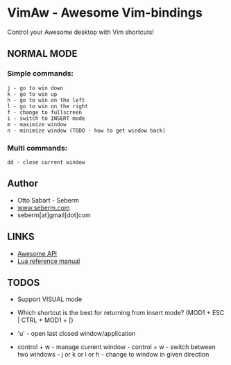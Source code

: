 VimAw - Awesome Vim-bindings
============================
Control your Awesome desktop with Vim shortcuts!

NORMAL MODE
-----------

### Simple commands:
    j - go to win down
    k - go to win up
    h - go to win on the left
    l - go to win on the right
    f - change to fullscreen
    i - switch to INSERT mode
    m - maximize window
    n - minimize window (TODO - how to get window back)


### Multi commands:
    dd - close current window


Author
------
* Otto Sabart - Seberm
* www.seberm.com
* seberm[at]gmail[dot]com


LINKS
-----
* [Awesome API](http://awesome.naquadah.org/doc/api/index.html)
* [Lua reference manual](http://www.lua.org/manual/5.1/manual.html)


TODOS
-----
* Support VISUAL mode
* Which shortcut is the best for returning from insert mode? (MOD1 + ESC | CTRL + MOD1 + [)

* 'u' - open last closed window/application

* control + w - manage current window
            - control + w - switch between two windows
            - j or k or l or h - change to window in given direction
